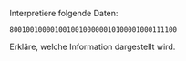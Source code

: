 
Interpretiere folgende Daten:

~~~
80010010000100100100000010100001000111100
~~~

Erkläre, welche Information dargestellt wird.
